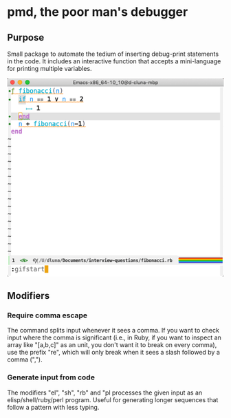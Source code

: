 # pmd, the poor man's debugger #

## Purpose ##

Small package to automate the tedium of inserting debug-print statements in the code. It includes an interactive function that accepts a mini-language for printing multiple variables.

![Visual explanation](https://github.com/dcluna/pmd.el/blob/master/screencast.gif)

## Modifiers ##

### Require comma escape ###

The command splits input whenever it sees a comma. If you want to check input where the comma is significant (i.e., in Ruby, if you want to inspect an array like "[a,b,c]" as an unit, you don't want it to break on every comma), use the prefix "re", which will only break when it sees a slash followed by a comma ("\,").

### Generate input from code ###

The modifiers "el", "sh", "rb" and "pl processes the given input as an elisp/shell/ruby/perl program. Useful for generating longer sequences that follow a pattern with less typing.
